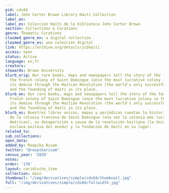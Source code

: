```yaml
---
pid: cds84
label: John Carter Brown Library Haiti Collection
label_en:
label_es: Colección Haití de la biblioteca John Carter Brown
section: Collections & Curations
genre: Thematic Curations
claimed_genre_en: a digital collection
claimed_genre_es: una colección digital
link: https://archive.org/details/jcbhaiti
access: open
status: Active
language: en,fr
creators:
stewards: Brown University
blurb_orig: Our rare books, maps and newspapers tell the story of the founding of
  the French colony of Saint Domingue (once the most lucrative colony in the Americas),
  its demise through the Haitian Revolution (the world's only successful slave revolution)
  and the founding of Haiti in its place.
blurb_en: Our rare books, maps and newspapers tell the story of the founding of the
  French colony of Saint Domingue (once the most lucrative colony in the Americas),
  its demise through the Haitian Revolution (the world's only successful slave revolution)
  and the founding of Haiti in its place.
blurb_es: Nuestros libros unicos, mapas y periódicos cuentan la historia de la fundación
  de la colonia francesa de Saint Domingue (una vez la colonia más lucrativa de las
  Américas), su desaparición a causa de la revolución haitiana (la única revolución
  esclava exitosa del mundo) y la fundación de Haití en su lugar.
related_to:
sub_collections:
open_data:
added_by: Roopika Risam
twitter: "@roopikarisam"
census_year: '2020'
notes:
order: '176'
layout: caridischo_item
collection: main
thumbnail: "/img/derivatives/simple/cds84/thumbnail.jpg"
full: "/img/derivatives/simple/cds84/fullwidth.jpg"
---
```

